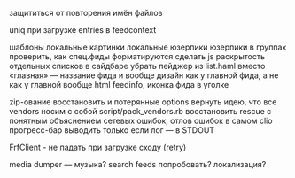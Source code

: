 защититься от повторения имён файлов

uniq при загрузке entries в feedcontext

шаблоны
    локальные картинки
    локальные юзерпики
    юзерпики в группах
        проверить, как спец.фиды форматируются
    сделать js
    раскрытость отдельных списков в сайдбаре
    убрать пейджер из list.haml
    вместо «главная» — название фида
        и вообще дизайн как у главной фида, а не как у главной вообще
    html feedinfo, иконка фида в уголке

zip-ование восстановить и потерянные options
вернуть идею, что все vendors носим с собой
    script/pack_vendors.rb
восстановить rescue с понятным объяснением сетевых ошибок, отлов ошибок в самом clio
прогресс-бар выводить только если лог — в STDOUT

FrfClient - не падать при загрузке сходу (retry)

media dumper — музыка?
search feeds попробовать?
локализация?
